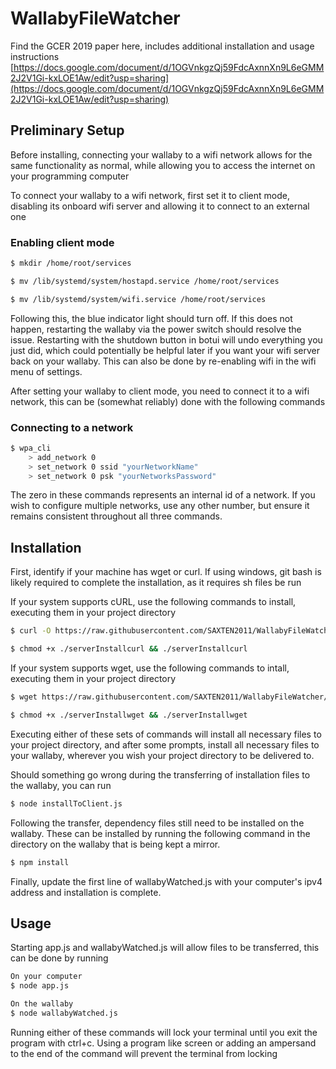 # WallabyFileWatcher

Find the GCER 2019 paper here, includes additional installation and usage instructions [https://docs.google.com/document/d/1OGVnkgzQj59FdcAxnnXn9L6eGMM2J2V1Gi-kxLOE1Aw/edit?usp=sharing](https://docs.google.com/document/d/1OGVnkgzQj59FdcAxnnXn9L6eGMM2J2V1Gi-kxLOE1Aw/edit?usp=sharing)

## Preliminary Setup

Before installing, connecting your wallaby to a wifi network allows for the same functionality as normal, while allowing you to access the internet on your programming computer

To connect your wallaby to a wifi network, first set it to client mode, disabling its onboard wifi server and allowing it to connect to an external one

### Enabling client mode

```bash
$ mkdir /home/root/services

$ mv /lib/systemd/system/hostapd.service /home/root/services

$ mv /lib/systemd/system/wifi.service /home/root/services
```

Following this, the blue indicator light should turn off. If this does not happen, restarting the wallaby via the power switch should resolve the issue. Restarting with the shutdown button in botui will undo everything you just did, which could potentially be helpful later if you want your wifi server back on your wallaby. This can also be done by re-enabling wifi in the wifi menu of settings.

After setting your wallaby to client mode, you need to connect it to a wifi network, this can be (somewhat reliably) done with the following commands

### Connecting to a network

```bash
$ wpa_cli
    > add_network 0
    > set_network 0 ssid "yourNetworkName"
    > set_network 0 psk "yourNetworksPassword"
```

The zero in these commands represents an internal id of a network. If you wish to configure multiple networks, use any other number, but ensure it remains consistent throughout all three commands.

## Installation

First, identify if your machine has wget or curl. If using windows, git bash is likely required to complete the installation, as it requires sh files be run

If your system supports cURL, use the following commands to install, executing them in your project directory

```bash
$ curl -O https://raw.githubusercontent.com/SAXTEN2011/WallabyFileWatcher/master/serverInstallcurl.sh

$ chmod +x ./serverInstallcurl && ./serverInstallcurl
```

If your system supports wget, use the following commands to intall, executing them in your project directory

```bash
$ wget https://raw.githubusercontent.com/SAXTEN2011/WallabyFileWatcher/master/serverInstallwget.sh

$ chmod +x ./serverInstallwget && ./serverInstallwget
```

Executing either of these sets of commands will install all necessary files to your project directory, and after some prompts, install all necessary files to your wallaby, wherever you wish your project directory to be delivered to.

Should something go wrong during the transferring of installation files to the wallaby, you can run
```bash
$ node installToClient.js
```

Following the transfer, dependency files still need to be installed on the wallaby. These can be installed by running the following command in the directory on the wallaby that is being kept a mirror.

```bash
$ npm install
```

Finally, update the first line of wallabyWatched.js with your computer's ipv4 address and installation is complete.

## Usage

Starting app.js and wallabyWatched.js will allow files to be transferred, this can be done by running

```bash
On your computer
$ node app.js

On the wallaby
$ node wallabyWatched.js
```

Running either of these commands will lock your terminal until you exit the program with ctrl+c. Using a program like screen or adding an ampersand to the end of the command will prevent the terminal from locking
